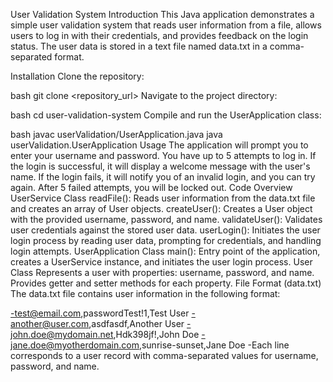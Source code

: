 User Validation System
Introduction
This Java application demonstrates a simple user validation system that reads user information from a file, allows users to log in with their credentials, and provides feedback on the login status. The user data is stored in a text file named data.txt in a comma-separated format.

Installation
Clone the repository:

bash
git clone <repository_url>
Navigate to the project directory:

bash
cd user-validation-system
Compile and run the UserApplication class:

bash
javac userValidation/UserApplication.java
java userValidation.UserApplication
Usage
The application will prompt you to enter your username and password.
You have up to 5 attempts to log in.
If the login is successful, it will display a welcome message with the user's name.
If the login fails, it will notify you of an invalid login, and you can try again.
After 5 failed attempts, you will be locked out.
Code Overview
UserService Class
readFile(): Reads user information from the data.txt file and creates an array of User objects.
createUser(): Creates a User object with the provided username, password, and name.
validateUser(): Validates user credentials against the stored user data.
userLogin(): Initiates the user login process by reading user data, prompting for credentials, and handling login attempts.
UserApplication Class
main(): Entry point of the application, creates a UserService instance, and initiates the user login process.
User Class
Represents a user with properties: username, password, and name.
Provides getter and setter methods for each property.
File Format (data.txt)
The data.txt file contains user information in the following format:

-test@email.com,passwordTest!1,Test User
-another@user.com,asdfasdf,Another User
-john.doe@mydomain.net,Hdk398jf!,John Doe
-jane.doe@myotherdomain.com,sunrise-sunset,Jane Doe
-Each line corresponds to a user record with comma-separated values for username, password, and name.
